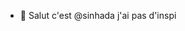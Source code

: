 - 👋 Salut c'est @sinhada
j'ai pas d'inspi
<!---
sinhada/sinhada is a ✨ special ✨ repository because its `README.md` (this file) appears on your GitHub profile.
You can click the Preview link to take a look at your changes.
--->
